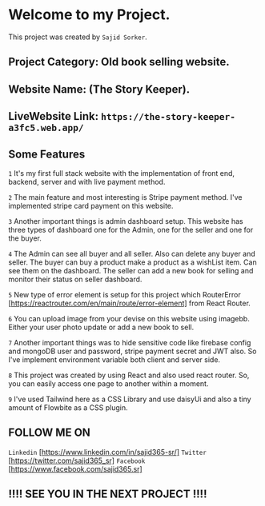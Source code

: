 
# Welcome to my Project.

This project was created by `Sajid Sorker`.

## Project Category: Old book selling website.
## Website Name: (The Story Keeper).
## LiveWebsite Link: `https://the-story-keeper-a3fc5.web.app/`

## Some Features

`1` It's my first full stack website with the implementation of front end, backend, server and with live payment method.

`2` The main feature and most interesting is Stripe payment method. I've implemented stripe card payment on this website.

`3` Another important things is admin dashboard setup. This website has three types of dashboard one for the Admin, one for the seller and one for the buyer.

`4` The Admin can see all buyer and all seller. Also can delete any buyer and seller. The buyer can buy a product make a product as a wishList item. Can see them on the dashboard. The seller can add a new book for selling and monitor their status on seller dashboard.

`5` New type of error element is setup for this project which RouterError [https://reactrouter.com/en/main/route/error-element] from React Router.

`6` You can upload image from your devise on this website using imagebb. Either your user photo update or add a new book to sell.

`7` Another important things was to hide sensitive code like firebase config and mongoDB user and 
password, stripe payment secret and JWT also. So I've implement environment variable both client and server side.

`8` This project was created by using React and also used react router. So, you can easily access one page to another within a moment.

`9` I've used Tailwind here as a CSS Library and use daisyUi and also a tiny amount of Flowbite as a CSS plugin.



## FOLLOW ME ON

`Linkedin` [https://www.linkedin.com/in/sajid365-sr/]
`Twitter` [https://twitter.com/sajid365_sr]
`Facebook` [https://www.facebook.com/sajid365.sr]


## !!!! SEE YOU IN THE NEXT PROJECT !!!!

